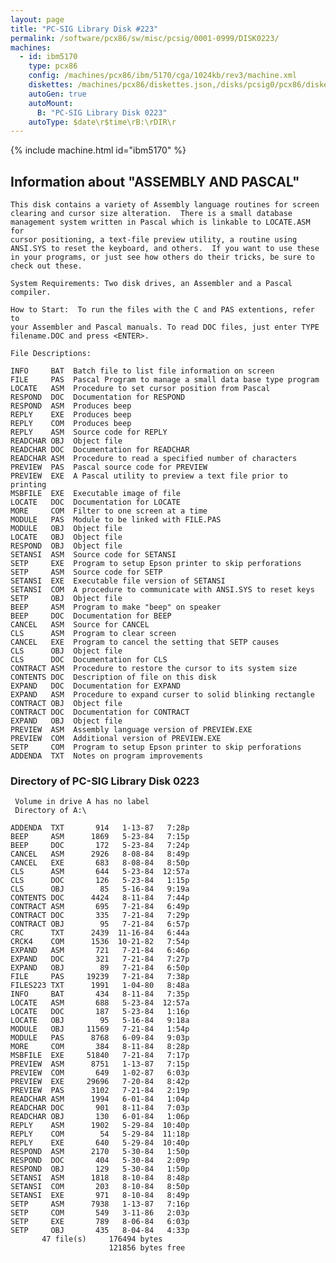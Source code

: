 ```yaml
---
layout: page
title: "PC-SIG Library Disk #223"
permalink: /software/pcx86/sw/misc/pcsig/0001-0999/DISK0223/
machines:
  - id: ibm5170
    type: pcx86
    config: /machines/pcx86/ibm/5170/cga/1024kb/rev3/machine.xml
    diskettes: /machines/pcx86/diskettes.json,/disks/pcsig0/pcx86/diskettes.json
    autoGen: true
    autoMount:
      B: "PC-SIG Library Disk 0223"
    autoType: $date\r$time\rB:\rDIR\r
---
```


{% include machine.html id="ibm5170" %}

## Information about "ASSEMBLY AND PASCAL"

    This disk contains a variety of Assembly language routines for screen
    clearing and cursor size alteration.  There is a small database
    management system written in Pascal which is linkable to LOCATE.ASM for
    cursor positioning, a text-file preview utility, a routine using
    ANSI.SYS to reset the keyboard, and others.  If you want to use these
    in your programs, or just see how others do their tricks, be sure to
    check out these.
    
    System Requirements: Two disk drives, an Assembler and a Pascal
    compiler.
    
    How to Start:  To run the files with the C and PAS extentions, refer to
    your Assembler and Pascal manuals. To read DOC files, just enter TYPE
    filename.DOC and press <ENTER>.
    
    File Descriptions:
    
    INFO     BAT  Batch file to list file information on screen
    FILE     PAS  Pascal Program to manage a small data base type program
    LOCATE   ASM  Procedure to set cursor position from Pascal
    RESPOND  DOC  Documentation for RESPOND
    RESPOND  ASM  Produces beep
    REPLY    EXE  Produces beep
    REPLY    COM  Produces beep
    REPLY    ASM  Source code for REPLY
    READCHAR OBJ  Object file
    READCHAR DOC  Documentation for READCHAR
    READCHAR ASM  Procedure to read a specified number of characters
    PREVIEW  PAS  Pascal source code for PREVIEW
    PREVIEW  EXE  A Pascal utility to preview a text file prior to printing
    MSBFILE  EXE  Executable image of file
    LOCATE   DOC  Documentation for LOCATE
    MORE     COM  Filter to one screen at a time
    MODULE   PAS  Module to be linked with FILE.PAS
    MODULE   OBJ  Object file
    LOCATE   OBJ  Object file
    RESPOND  OBJ  Object file
    SETANSI  ASM  Source code for SETANSI
    SETP     EXE  Program to setup Epson printer to skip perforations
    SETP     ASM  Source code for SETP
    SETANSI  EXE  Executable file version of SETANSI
    SETANSI  COM  A procedure to communicate with ANSI.SYS to reset keys
    SETP     OBJ  Object file
    BEEP     ASM  Program to make "beep" on speaker
    BEEP     DOC  Documentation for BEEP
    CANCEL   ASM  Source for CANCEL
    CLS      ASM  Program to clear screen
    CANCEL   EXE  Program to cancel the setting that SETP causes
    CLS      OBJ  Object file
    CLS      DOC  Documentation for CLS
    CONTRACT ASM  Procedure to restore the cursor to its system size
    CONTENTS DOC  Description of file on this disk
    EXPAND   DOC  Documentation for EXPAND
    EXPAND   ASM  Procedure to expand curser to solid blinking rectangle
    CONTRACT OBJ  Object file
    CONTRACT DOC  Documentation for CONTRACT
    EXPAND   OBJ  Object file
    PREVIEW  ASM  Assembly language version of PREVIEW.EXE
    PREVIEW  COM  Additional version of PREVIEW.EXE
    SETP     COM  Program to setup Epson printer to skip perforations
    ADDENDA  TXT  Notes on program improvements

### Directory of PC-SIG Library Disk 0223

     Volume in drive A has no label
     Directory of A:\

    ADDENDA  TXT       914   1-13-87   7:28p
    BEEP     ASM      1869   5-23-84   7:15p
    BEEP     DOC       172   5-23-84   7:24p
    CANCEL   ASM      2926   8-08-84   8:49p
    CANCEL   EXE       683   8-08-84   8:50p
    CLS      ASM       644   5-23-84  12:57a
    CLS      DOC       126   5-23-84   1:15p
    CLS      OBJ        85   5-16-84   9:19a
    CONTENTS DOC      4424   8-11-84   7:44p
    CONTRACT ASM       695   7-21-84   6:49p
    CONTRACT DOC       335   7-21-84   7:29p
    CONTRACT OBJ        95   7-21-84   6:57p
    CRC      TXT      2439  11-16-84   6:44a
    CRCK4    COM      1536  10-21-82   7:54p
    EXPAND   ASM       721   7-21-84   6:46p
    EXPAND   DOC       321   7-21-84   7:27p
    EXPAND   OBJ        89   7-21-84   6:50p
    FILE     PAS     19239   7-21-84   7:38p
    FILES223 TXT      1991   1-04-80   8:48a
    INFO     BAT       434   8-11-84   7:35p
    LOCATE   ASM       688   5-23-84  12:57a
    LOCATE   DOC       187   5-23-84   1:16p
    LOCATE   OBJ        95   5-16-84   9:18a
    MODULE   OBJ     11569   7-21-84   1:54p
    MODULE   PAS      8768   6-09-84   9:03p
    MORE     COM       384   8-11-84   8:28p
    MSBFILE  EXE     51840   7-21-84   7:17p
    PREVIEW  ASM      8751   1-13-87   7:15p
    PREVIEW  COM       649   1-02-87   6:03p
    PREVIEW  EXE     29696   7-20-84   8:42p
    PREVIEW  PAS      3102   7-21-84   2:19p
    READCHAR ASM      1994   6-01-84   1:04p
    READCHAR DOC       901   8-11-84   7:03p
    READCHAR OBJ       130   6-01-84   1:06p
    REPLY    ASM      1902   5-29-84  10:40p
    REPLY    COM        54   5-29-84  11:18p
    REPLY    EXE       640   5-29-84  10:40p
    RESPOND  ASM      2170   5-30-84   1:50p
    RESPOND  DOC       404   5-30-84   2:09p
    RESPOND  OBJ       129   5-30-84   1:50p
    SETANSI  ASM      1818   8-10-84   8:48p
    SETANSI  COM       203   8-10-84   8:50p
    SETANSI  EXE       971   8-10-84   8:49p
    SETP     ASM      7938   1-13-87   7:16p
    SETP     COM       549   3-11-86   2:03p
    SETP     EXE       789   8-06-84   6:03p
    SETP     OBJ       435   8-04-84   4:33p
           47 file(s)     176494 bytes
                          121856 bytes free
